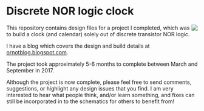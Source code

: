 # Discrete NOR logic clock
[<img align="right" src="https://2.bp.blogspot.com/-48ZTjXPvFBI/WfXUCKd1HfI/AAAAAAAALBc/6YKYqadFYgoEA36tWO81GKHC1RkXdbfCwCLcBGAs/s200/IMG_20171029_123459.jpg">](https://2.bp.blogspot.com/-48ZTjXPvFBI/WfXUCKd1HfI/AAAAAAAALBc/6YKYqadFYgoEA36tWO81GKHC1RkXdbfCwCLcBGAs/s1600/IMG_20171029_123459.jpg)

This repository contains design files for a project I completed, which was to build a clock (and calendar) solely out of discrete transistor NOR logic.

I have a blog which covers the design and build details at [ornotblog.blogspot.com](https://ornotblog.blogspot.com).

The project took approximately 5-6 months to complete between March and September in 2017.

Although the project is now complete, please feel free to send comments, suggestions, or highlight any design issues that you find. I am  very interested to hear what people think, and/or learn something, and fixes can still be incorporated in to the schematics for others to benefit from!
